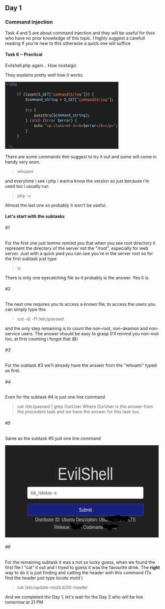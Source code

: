 ## Day 1 
### Command injection
Task 4 and 5 are about command injection and they will be useful for thos who have no prior knowledge of this topic. I highly suggest a carefull reading if you're new to this otherwise a quick one will suffice
#### Task 6 ~ Practical 
Evilshell.php again... How nostalgic

They explains pretty well how it works



![](images/evilshell.png "text")

There are some commands thm suggest to try it out and some will come in handy very soon.

> whoami

and everytime i see i php i wanna know the version so just because i'm used too i usually run

> php -v

Almost the last one so probably it won't be useful.

#### Let's start with the subtasks
###### #1
For the first one just lemme remind you that when you see root directory it represent the directory of the server not the "/root", especially for web server. Just with a quick pwd
you can see you're in the server root so for the first subtask just type 
> ls

There is only one eyecatching file so it probably is the answer. Yes it is.

###### #2
The next one requires you to access a known file, to access the users you can simply type this
> cut -d: -f1 /etc/passwd 

and the only step remaining is to count the non-root, non-deamon and non-service users.
The answer should be easy to grasp (I'll remind you non-root too, at first counting i forgot that :sweat_smile:)

###### #3
For the subtask #3 we'll already have the answer from the "whoami" typed as first.

###### #4
Even for the subtask #4 is just one line command
> cat /etc/passwd | grep OurUser
Where OurUser is the answer from the precedent task and we have the answer for this task too.

###### #5
Same as the subtask #5 just one line command

<img src="images/ubuntu.png" alt="alt text" width="500" height="300">

###### #6

For the remaining subtask it was a not so lucky guess, when we found the first file I "cat" it out and I tryed to guess it was the favourite drink.
The **right** way to do it is just finding and catting the header with this command (To find the header just type *locate motd* )

> cat /etc/update-motd.d/00-header

And we completed the Day 1, let's wait for the Day 2 who will be live tomorrow at 21 PM
